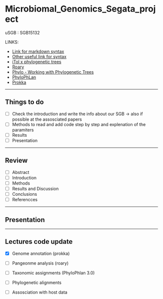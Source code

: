 # Microbiomal_Genomics_Segata_project 
uSGB : SGB15132

LINKS:
* [Link for markdown syntax](https://docs.moodle.org/401/en/Markdown) 
* [Other useful link for syntax](https://github.blog/2014-04-28-task-lists-in-all-markdown-documents/)
* [iTol x phylogenetic trees](https://itol.embl.de/)
* [Roary](https://sanger-pathogens.github.io/Roary/)
* [Phylo - Working with Phylogenetic Trees](https://biopython.org/wiki/Phylo)
* [PhyloPhLan](https://github.com/biobakery/phylophlan/wiki)
* [Prokka](https://github.com/tseemann/prokka)

---

## Things to do 
- [ ] Check the introduction and write the info about our SGB -> also if possible at the assosciated papers
- [ ] Methods to read and add code step by step and explenation of the paramiters 
- [ ] Results
- [ ] Presentation   

---

## Review 
- [ ] Abstract
- [ ] Introduction
- [ ] Methods
- [ ] Results and Discussion 
- [ ] Conclusions
- [ ] Referencces 

---

## Presentation 

---
## Lectures code update
- [X] Genome annotation (prokka)
- [ ] Pangeonme analysis (roary)
- [ ] Taxonomic assignments (PhyloPhlan 3.0)
- [ ] Phylogenetic alignments 
- [ ] Assosciation with host data 



